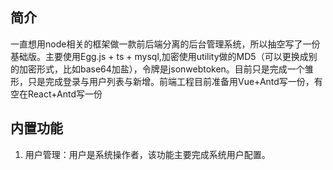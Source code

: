 

## 简介

一直想用node相关的框架做一款前后端分离的后台管理系统，所以抽空写了一份基础版。主要使用Egg.js + ts + mysql,加密使用utility做的MD5（可以更换成别的加密形式，比如base64加盐），令牌是jsonwebtoken。目前只是完成一个雏形，只是完成登录与用户列表与新增。前端工程目前准备用Vue+Antd写一份，有空在React+Antd写一份


## 内置功能

1.  用户管理：用户是系统操作者，该功能主要完成系统用户配置。





